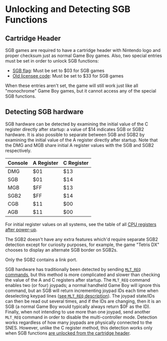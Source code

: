 # Unlocking and Detecting SGB Functions

## Cartridge Header

SGB games are required to have a cartridge header with Nintendo logo and
proper checksum just as normal Game Boy games. Also, two special entries
must be set in order to unlock SGB functions:

- [SGB flag](<#0146 — SGB flag>): Must be set to $03 for SGB games
- [Old licensee code](<#014B — Old licensee code>): Must be set to $33 for SGB games

When these entries aren't set, the game will still work just like all
"monochrome" Game Boy games, but it cannot access any of the special
SGB functions.

## Detecting SGB hardware

SGB hardware can be detected by examining the initial value of the C
register directly after startup: a value of $14 indicates SGB or SGB2
hardware. It is also possible to separate between SGB and SGB2 by
examining the initial value of the A register directly after startup.
Note that the DMG and MGB share initial A register values with the SGB
and SGB2 respectively.

Console | A Register | C Register
--------|------------|------------
DMG     | $01        | $13
SGB     | $01        | $14
MGB     | $FF        | $13
SGB2    | $FF        | $14
CGB     | $11        | $00
AGB     | $11        | $00

For initial register values on all systems, see the table of all [CPU
registers after power-up](<#CPU registers>).

The SGB2 doesn't have any extra features which'd require separate SGB2
detection except for curiosity purposes, for example, the game "Tetris
DX" chooses to display an alternate SGB border on SGB2s.

Only the SGB2 contains a link port.

SGB hardware has traditionally been detected by sending [`MLT_REQ` commands](<#SGB Command $11 — MLT_REQ>), but this
method is more complicated and slower than checking the value of the A
and C registers after startup. The `MLT_REQ` command enables two (or four)
joypads; a normal handheld Game Boy will ignore this command, but an SGB
will return incrementing joypad IDs each time when deselecting keypad
lines ([see `MLT_REQ` description](<#Reading Multiple Controllers (Joypads)>)). The joypad state/IDs can
then be read out several times, and if the IDs are changing, then it is
an SGB (a normal Game Boy would typically always return $0F as the ID).
Finally, when not intending to use more than one joypad, send another
`MLT_REQ` command in order to disable the multi-controller mode.
Detection works regardless of how many joypads are physically connected
to the SNES. However, unlike the C register method, this detection works only when
SGB functions [are unlocked from the cartridge header](<#Cartridge Header>).
